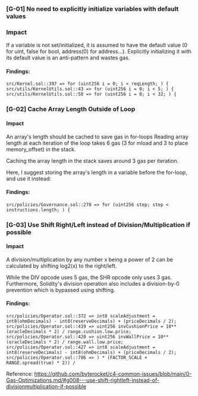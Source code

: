 ### [G-01] No need to explicitly initialize variables with default values

### Impact
If a variable is not set/initialized, it is assumed to have the default value (0 for uint, false for bool, address(0) for address…). Explicitly initializing it with its default value is an anti-pattern and wastes gas.

#### Findings:
```
src/Kernel.sol::397 => for (uint256 i = 0; i < reqLength; ) {
src/utils/KernelUtils.sol::43 => for (uint256 i = 0; i < 5; ) {
src/utils/KernelUtils.sol::58 => for (uint256 i = 0; i < 32; ) {
```

### [G-02] Cache Array Length Outside of Loop

#### Impact
An array's length should be cached to save gas in for-loops
Reading array length at each iteration of the loop takes 6 gas (3 for mload and 3 to place memory_offset) in the stack.

Caching the array length in the stack saves around 3 gas per iteration.

Here, I suggest storing the array's length in a variable before the for-loop, and use it instead:

#### Findings:
```
src/policies/Governance.sol::278 => for (uint256 step; step < instructions.length; ) {
```

### [G-03] Use Shift Right/Left instead of Division/Multiplication if possible

#### Impact
A division/multiplication by any number x being a power of 2 can be calculated by shifting log2(x) to the right/left.

While the DIV opcode uses 5 gas, the SHR opcode only uses 3 gas. Furthermore, Solidity's division operation also includes a division-by-0 prevention which is bypassed using shifting.

#### Findings:
```
src/policies/Operator.sol::372 => int8 scaleAdjustment = int8(ohmDecimals) - int8(reserveDecimals) + (priceDecimals / 2);
src/policies/Operator.sol::419 => uint256 invCushionPrice = 10**(oracleDecimals * 2) / range.cushion.low.price;
src/policies/Operator.sol::420 => uint256 invWallPrice = 10**(oracleDecimals * 2) / range.wall.low.price;
src/policies/Operator.sol::427 => int8 scaleAdjustment = int8(reserveDecimals) - int8(ohmDecimals) + (priceDecimals / 2);
src/policies/Operator.sol::786 => ) * (FACTOR_SCALE + RANGE.spread(true) * 2)) /
```
Reference: https://github.com/byterocket/c4-common-issues/blob/main/0-Gas-Optimizations.md/#g008---use-shift-rightleft-instead-of-divisionmultiplication-if-possible
